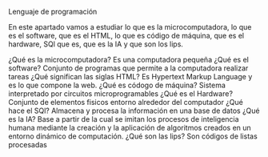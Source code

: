 Lenguaje de programación

En este apartado vamos a estudiar lo que es la microcomputadora, lo que es el software, que es el HTML, lo que es código de máquina,  que es el hardware, SQl que es, que es la IA 
y que son los lips.

¿Qué es la microcomputadora?
Es una computadora pequeña
¿Qué es el software?
Conjunto de programas que permite a la computadora realizar tareas
¿Qué significan las siglas HTML?
Es Hypertext Markup Language y es lo que compone la web.
¿Qué es códogo de máquina?
Sistema interpretado por circuitos microprogramables
¿Qué es el Hardware?
Conjunto de elementos fisicos entorno alrededor del computador
¿Qué hace el SQl?
Almacena y procesa la información en una base de datos
¿Qué es la IA?
Base a partir de la cual se imitan los procesos de inteligencia humana mediante la creación y la aplicación de algoritmos creados en un entorno dinámico de computación.
¿Qué son las lips?
Son códigos de listas procesadas
